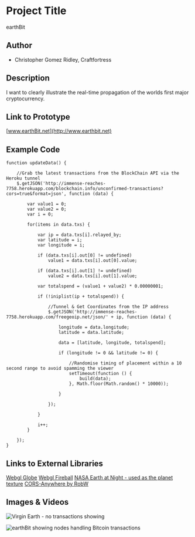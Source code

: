 # Project Title
earthBit

## Author
- Christopher Gomez Ridley, Craftfortress

## Description
I want to clearly illustrate the real-time propagation of the worlds first major cryptocurrency.

## Link to Prototype
[www.earthBit.net](http://www.earthbit.net)

## Example Code
```
function updateData() {

    //Grab the latest transactions from the BlockChain API via the Heroku tunnel
    $.getJSON('http://immense-reaches-7758.herokuapp.com/blockchain.info/unconfirmed-transactions?cors=true&format=json', function (data) {

        var value1 = 0;
        var value2 = 0;
        var i = 0;

        for(items in data.txs) {
        
            var ip = data.txs[i].relayed_by;
            var latitude = i;
            var longitude = i;
        
            if (data.txs[i].out[0] != undefined)
                value1 = data.txs[i].out[0].value;

            if (data.txs[i].out[1] != undefined)
                value2 = data.txs[i].out[1].value;

            var totalspend = (value1 + value2) * 0.00000001;

            if (!iniplist(ip + totalspend)) {

                //Tunnel & Get Coordinates from the IP address
                $.getJSON('http://immense-reaches-7758.herokuapp.com/freegeoip.net/json/' + ip, function (data) {

                    longitude = data.longitude;
                    latitude = data.latitude;

                    data = [latitude, longitude, totalspend];

                    if (longitude != 0 && latitude != 0) {

                        //Randomise timing of placement within a 10 second range to avoid spamming the viewer
                        setTimeout(function () {
                            build(data);
                        }, Math.floor(Math.random() * 10000));

                    }

                });
 
            }

            i++;
        }

    });
}
```

## Links to External Libraries
[Webgl Globe](https://github.com/dataarts/webgl-globe "Webgl Globe")
[Webgl Fireball](http://alteredqualia.com/three/examples/webgl_shader_fireball.html "Webgl FireBall")
[NASA Earth at Night - used as the planet texture](http://www.nasa.gov/mission_pages/NPP/news/earth-at-night.html)
[CORS-Anywhere by RobW](https://github.com/Rob--W/cors-anywhere)


## Images & Videos


![Virgin Earth - no transactions showing](https://raw.githubusercontent.com/craftfortress/devart-template/master/project_images/Capture0.jpg)

![earthBit showing nodes handling Bitcoin transactions](https://raw.githubusercontent.com/craftfortress/devart-template/master/project_images/Capture1.JPG)
